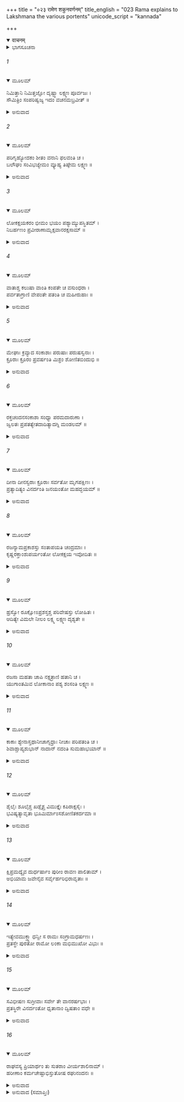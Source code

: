 +++
title = "०२३ रामेण शकुनवर्णनम्"
title_english = "023 Rama explains to Lakshmana the various portents"
unicode_script = "kannada"

+++
<details open><summary>वाचनम्</summary>

<div class="audioEmbed"  caption="श्रीराम-हरिसीताराममूर्ति-घनपाठिभ्यां वचनम्" src="https://archive.org/download/Ramayana-recitation-Sriram-harisItArAmamUrti-Ghanapaati-v2/Kanda_6/Kanda_6_YK-023-Rama_explains_to_Lakshmana_the_various_portents.mp3"></div>
</details>



<details><summary>ಭಾಗಸೂಚನಾ</summary>

ಶ್ರೀರಾಮನು ಲಕ್ಷ್ಮಣನಲ್ಲಿ ಉತ್ಪಾತಸೂಚಕ ಲಕ್ಷಣಗಳನ್ನು ವರ್ಣಿಸಿದುದು, ಲಂಕೆಯ ಮೇಲೆ ಆಕ್ರಮಣ
</details>

###### 1


<details open><summary>ಮೂಲಮ್</summary>

ನಿಮಿತ್ತಾನಿ ನಿಮಿತ್ತಜ್ಞೋ ದೃಷ್ಟ್ವಾ ಲಕ್ಷ್ಮಣ  ಪೂರ್ವಜಃ ।  
ಸೌಮಿತ್ರಿಂ ಸಂಪರಿಷ್ವಜ್ಯ ಇದಂ ವಚನಮಬ್ರವೀತ್ ॥
</details>

<details><summary>ಅನುವಾದ</summary>

ಉತ್ಪಾತ ಸೂಚಕವಾದ ಲಕ್ಷಣಗಳನ್ನು ತಿಳಿದಿದ್ದ ಲಕ್ಷ್ಮಣಾಗ್ರಜ ಶ್ರೀರಾಮನು ತಮ್ಮನಾದ ಲಕ್ಷ್ಮಣನನ್ನು ಆಲಿಂಗಿಸಿ ಕೊಂಡು ಹೀಗೆ ಹೇಳಿದನು.॥1॥
</details>

###### 2


<details open><summary>ಮೂಲಮ್</summary>

ಪರಿಗೃಹ್ಯೋದಕಂ ಶೀತಂ ವನಾನಿ ಫಲವಂತಿ ಚ ।  
ಬಲೌಘಂ  ಸಂವಿಭಜ್ಯೇಮಂ  ವ್ಯೂಹ್ಯ ತಿಷ್ಠೇಮ ಲಕ್ಷ್ಮಣ ॥
</details>

<details><summary>ಅನುವಾದ</summary>

ಲಕ್ಷ್ಮಣ! ಶೀತಲವಾದ ನೀರು ಮತ್ತು ಕಂದ ಮೂಲ-ಫಲಗಳಿರುವ ಅರಣ್ಯವನ್ನು ವಾಸಕ್ಕಾಗಿ ಆಶ್ರಯಿಸಿ ಆ ಸೈನ್ಯ ಸಮೂಹವನ್ನು ಕೆಲವು ಭಾಗಗಳಲ್ಲಿ ವಿಂಗಡಿಸಿ ಅವನ್ನೂ ವ್ಯೆಹಕ್ರಮದಲ್ಲಿ ನಿಲ್ಲಿಸಿ ಅಗ್ರಭಾಗದಲ್ಲಿ ನಾವು ನಿಲ್ಲೋಣ.॥2॥
</details>

###### 3


<details open><summary>ಮೂಲಮ್</summary>

ಲೋಕಕ್ಷಯಕರಂ ಭೀಮಂ ಭಯಂ ಪಶ್ಯಾಮ್ಯುಪಸ್ಥಿತಮ್ ।  
ನಿಬರ್ಹಣಂ ಪ್ರವೀರಾಣಾಮೃಕ್ಷವಾನರಕ್ಷಸಾಮ್ ॥
</details>

<details><summary>ಅನುವಾದ</summary>

ಸಮಸ್ತಲೋಕಗಳನ್ನು ವಿನಾಶಗೊಳಿಸುವ ಭೀಷಣವಾದ ಭಯವು ಸನ್ನಿಹಿತ ವಾಗಿರುವಂತೆ ನಾನು ನೋಡುತ್ತಿದ್ದೇನೆ. ಇದು ಋಕ್ಷ್ಮ-ವಾನರ-ರಾಕ್ಷಸ ವೀರರ ವಿನಾಶದ ಸೂಚಕವಾಗಿದೆ.॥3॥
</details>

###### 4


<details open><summary>ಮೂಲಮ್</summary>

ವಾತಾಶ್ಚ ಕಲುಷಾ ವಾಂತಿ ಕಂಪತೇ ಚ ವಸುಂಧರಾ ।  
ಪರ್ವತಾಗ್ರಾಣಿ ವೇಪಂತೇ ಪತಂತಿ ಚ ಮಹೀರುಹಾಃ ॥
</details>

<details><summary>ಅನುವಾದ</summary>

ಧೂಳಿನಿಂದ ಕೂಡಿದ ಚಂಡಮಾರುತ ಬೀಸುತ್ತಿದೆ. ನೆಲ ನಡುಗುತ್ತಿದೆ. ಪರ್ವತ ಶಿಖರಗಳು ಅಲ್ಲಾಡುತ್ತಾ ಮರಗಳು ಉರುಳಿ ಬೀಳುತ್ತಿವೆ.॥4॥
</details>

###### 5


<details open><summary>ಮೂಲಮ್</summary>

ಮೇಘಾಃ ಕ್ರವ್ಯಾದ ಸಂಕಾಶಾಃ ಪರುಷಾಃ ಪರುಷಸ್ವನಾಃ ।  
ಕ್ರೂರಾಃ ಕ್ರೂರಂ ಪ್ರವರ್ಷಂತಿ ಮಿಶ್ರಂ ಶೋಣಿತಬಿಂದುಭಿ ॥
</details>

<details><summary>ಅನುವಾದ</summary>

ಮಾಂಸಭಕ್ಷಿ ರಾಕ್ಷಸರಂತಹ ದಟ್ಟವಾದ ಮೋಡಗಳು ಆವರಿಸಿವೆ. ನೋಡಲು ಕ್ರೂರ ವಾಗಿರುವ ಅವು ಕಠೋರವಾಗಿ ಗರ್ಜಿಸುತ್ತಾ, ಕ್ರೂರವಾದ ರಕ್ತದಿಂದ ಕೂಡಿದ ಮಳೆಯನ್ನು ಸುರಿಸುತ್ತಿವೆ.॥5॥
</details>

###### 6


<details open><summary>ಮೂಲಮ್</summary>

ರಕ್ತಚಂದನಸಂಕಾಶಾ  ಸಂಧ್ಯಾ ಪರಮದಾರುಣಾ ।  
ಜ್ವಲತಃ ಪ್ರಪತತ್ಯೇತದಾದಿತ್ಯಾದಗ್ನಿ ಮಂಡಲಮ್ ॥
</details>

<details><summary>ಅನುವಾದ</summary>

ಈ ಸಂಧ್ಯೆಯು ಕೆಂಪು ಚಂದನದಂತೆ ಕಾಂತಿಯುಕ್ತವಾಗಿ ಬಹಳ ಭಯಂಕರವಾಗಿ ಕಾಣುತ್ತಿದೆ. ಉರಿಯುತ್ತಿರುವ ಸೂರ್ಯ ನಿಂದ ಬೆಂಕಿಯ ಜ್ವಾಲೆಗಳು ಕಳಚಿಬೀಳುತ್ತಿವೆ.॥6॥
</details>

###### 7


<details open><summary>ಮೂಲಮ್</summary>

ದೀನಾ ದೀನಸ್ವರಾಃ ಕ್ರೂರಾಃ ಸರ್ವತೋ ಮೃಗಪಕ್ಷಿಣಃ ।  
ಪ್ರತ್ಯಾದಿತ್ಯಂ ವಿನರ್ದಂತಿ ಜನಯಂತೋ ಮಹದ್ಭಯಮ್ ॥
</details>

<details><summary>ಅನುವಾದ</summary>

ಕ್ರೂರ ಪಶು-ಪಕ್ಷಿಗಳು ದೀನರಾಗಿ ಸೂರ್ಯನ ಕಡೆಗೆ ನೋಡುತ್ತಾ ದೀನ ಸ್ವರದಲ್ಲಿ ಕೂಗುತ್ತಾ ಮಹಾಭಯವನ್ನು ಉಂಟುಮಾಡುತ್ತಿವೆ.॥7॥
</details>

###### 8


<details open><summary>ಮೂಲಮ್</summary>

ರಜನ್ಯಾಮಪ್ರಕಾಶಸ್ತು ಸಂತಾಪಯತಿ ಚಂದ್ರಮಾಃ ।  
ಕೃಷ್ಣರಕ್ತಾಂಶುಪರ್ಯಂತೋ ಲೋಕಕ್ಷಯ ಇವೋದಿತಃ ॥
</details>

<details><summary>ಅನುವಾದ</summary>

ರಾತ್ರೆಯಲ್ಲಿಯೂ ಚಂದ್ರನು ಪೂರ್ಣವಾಗಿ ಪ್ರಕಾಶಿಸುವುದಿಲ್ಲ ಹಾಗೂ ತನ್ನ ಸ್ವಭಾವಕ್ಕೆ ವಿಪರೀತವಾಗಿ ಉರಿಯುತ್ತಾ ಇದೆ. ಇವನು ಕಪ್ಪು ಮತ್ತು ಕೆಂಪಾದ ಕಿರಣಗಳಿಂದ ಕೂಡಿಯೇ ಉದಯಿಸಿದ್ದಾನೆ. ಜಗತ್ತಿನ ಪ್ರಳಯದ ಕಾಲವೇ ಸನ್ನಿಹಿತವಾದಂತೆ ಇದೆ.॥8॥
</details>

###### 9


<details open><summary>ಮೂಲಮ್</summary>

ಹ್ರಸ್ವೋ ರೂಕ್ಷೋಽಪ್ರಶಸ್ತಶ್ಚ ಪರಿವೇಷಸ್ತು ಲೋಹಿತಃ ।  
ಆದಿತ್ಯೇ ವಿಮಲೇ ನೀಲಂ ಲಕ್ಷ್ಮ ಲಕ್ಷ್ಮಣ ದೃಶ್ಯತೇ ॥
</details>

<details><summary>ಅನುವಾದ</summary>

ಲಕ್ಷ್ಮಣ! ನಿರ್ಮಲ ಸೂರ್ಯಮಂಡಲದಲ್ಲಿ ನೀಲಿಚಿಹ್ನೆ ಕಂಡುಬರುತ್ತಿದೆ. ಸೂರ್ಯನ ಸುತ್ತಲೂ ಸಣ್ಣದಾದ, ರುಕ್ಷ ಅಶುಭ ಕೆಂಪಾದ ವರ್ತುಲ ಉಂಟಾಗಿದೆ.॥9॥
</details>

###### 10


<details open><summary>ಮೂಲಮ್</summary>

ರಜಸಾ ಮಹತಾ ಚಾಪಿ ನಕ್ಷತ್ರಾಣಿ ಹತಾನಿ ಚ ।  
ಯುಗಾಂತಮಿವ ಲೋಕಾನಾಂ ಪಶ್ಯ ಶಂಸಂತಿ ಲಕ್ಷ್ಮಣ ॥
</details>

<details><summary>ಅನುವಾದ</summary>

ಸುಮಿತ್ರಾ ನಂದನ! ನೋಡು, ಈ ನಕ್ಷತ್ರಗಳು ಭಾರೀ ಧೂಳಿನಿಂದಾಗಿ ಮುಚ್ಚಿಹೋಗಿ ಪ್ರಭೆಯನ್ನು ಕಳೆದುಕೊಂಡಿವೆ; ಅದರಿಂದ ಜಗತ್ತಿನ ಭಾವೀ ಸಂಹಾರದ ಸೂಚನೆ ಕೊಡುತ್ತಿವೆ.॥10॥
</details>

###### 11


<details open><summary>ಮೂಲಮ್</summary>

ಕಾಕಾಃ ಶ್ಯೇನಾಸ್ತಥಾನೀಚಾಗೃಧ್ರಾಃ ನೀಚಾಃ ಪರಿಪತಂತಿ ಚ ।  
ಶಿವಾಶ್ಚಾಪ್ಯಶುಭಾನ್ ನಾದಾನ್ ನದಂತಿ ಸುಮಹಾಭಯಾನ್ ॥
</details>

<details><summary>ಅನುವಾದ</summary>

ಕಾಗೆಗಳು, ಗಿಡುಗಗಳು, ಅಧಮ ಗೃಧ್ರಗಳು ಎಲ್ಲೆಡೆ ಹಾರಾಡುತ್ತಿವೆ. ಹೆಣ್ಣು ನರಿಗಳು ಅಶುಭಸೂಚಕ ಕೆಟ್ಟದಾಗಿ ಕೂಗುತ್ತಿವೆ.॥11॥
</details>

###### 12


<details open><summary>ಮೂಲಮ್</summary>

ಶೈಲೈಃ ಶೂಲೈಶ್ಚ ಖಡ್ಗೈಶ್ಚ ವಿಮುಕ್ತೈಃ ಕಪಿರಾಕ್ಷಸೈಃ ।  
ಭವಿಷ್ಯತ್ಯಾವೃತಾ  ಭೂಮಿರ್ಮಾಂಸಶೋಣಿತಕರ್ದಮಾ ॥
</details>

<details><summary>ಅನುವಾದ</summary>

ವಾನರರು ಮತ್ತು ರಾಕ್ಷಸರು ಎಸೆದಿರುವ ಬಂಡೆಗಳಿಂದ, ಶೂಲಗಳಿಂದ, ಖಡ್ಗಗಳಿಂದ ಇಡೀ ಭೂಮಿ ತುಂಬಿ ಹೋದೀತು ಹಾಗೂ ಇಲ್ಲಿ ರಕ್ತ- ಮಾಂಸದ ಕೆಸರು ತುಂಬಿಹೋದೀತು ಎಂದು ತೋರುತ್ತದೆ.॥12॥
</details>

###### 13


<details open><summary>ಮೂಲಮ್</summary>

ಕ್ಷಿಪ್ರಮದ್ಯೈವ ದುರ್ಧರ್ಷಾಂ ಪುರೀಂ ರಾವಣ ಪಾಲಿತಾಮ್ ।  
ಅಭಿಯಾಮ ಜವೇನೈವ ಸರ್ವೈರ್ಹರಿಭಿರಾವೃತಾಃ ॥
</details>

<details><summary>ಅನುವಾದ</summary>

ನಾವು ಇಂದೇ ಆದಷ್ಟು ಬೇಗ ಈ ರಾವಣನಿಂದ ರಕ್ಷಿತ ಲಂಕೆಯನ್ನು ವಾನರರೊಂದಿಗೆ ಆಕ್ರಮಣ ಮಾಡಬೇಕು.॥13॥
</details>

###### 14


<details open><summary>ಮೂಲಮ್</summary>

ಇತ್ಯೇವಮುಕ್ತ್ವಾ ಧನ್ವೀ ಸ ರಾಮಃ ಸಂಗ್ರಾಮಧರ್ಷಣಃ ।  
ಪ್ರತಸ್ಥೇ ಪುರತೋ ರಾಮೋ ಲಂಕಾ ಮಭಿಮುಖೋ ವಿಭುಃ ॥
</details>

<details><summary>ಅನುವಾದ</summary>

ಹೀಗೆ ಹೇಳಿ ಸಂಗ್ರಾಮ ವಿಜಯೀ ಭಗವಾನ್ ಶ್ರೀರಾಮನು ಕೈಯಲ್ಲಿ ಧನುಸ್ಸನ್ನೆತ್ತಿಕೊಂಡು ಎಲ್ಲರಿಗಿಂತ ಮುಂದೆ ಲಂಕೆಯ ಕಡೆಗೆ ಹೊರಟನು.॥14॥
</details>

###### 15


<details open><summary>ಮೂಲಮ್</summary>

ಸವಿಭೀಷಣ ಸುಗ್ರೀವಾಃ ಸರ್ವೇ ತೇ ವಾನರರ್ಷಭಾಃ ।  
ಪ್ರತಸ್ಥಿರೇ ವಿನರ್ದಂತೋ ಧೃತಾನಾಂ ದ್ವಿಷತಾಂ ವಧೇ ॥
</details>

<details><summary>ಅನುವಾದ</summary>

ಮತ್ತೆ ವಿಭೀಷಣ ಮತ್ತು ಸುಗ್ರೀವನೊಂದಿಗೆ ಯುದ್ಧದ ನಿಶ್ಚಯವುಳ್ಳ ಆ ಎಲ್ಲ ಶ್ರೇಷ್ಠ ವಾನರರು ಗರ್ಜಿಸುತ್ತಾ ಶತ್ರುಗಳನ್ನು ವಧಿಸಲಿಕ್ಕಾಗಿ ಮುಂದುವರಿದರು.॥15॥
</details>

###### 16


<details open><summary>ಮೂಲಮ್</summary>

ರಾಘವಸ್ಯ ಪ್ರಿಯಾರ್ಥಂ ತು ಸುತರಾಂ ವೀರ್ಯಶಾಲಿನಾಮ್ ।  
ಹರೀಣಾಂ ಕರ್ಮಚೇಷ್ಟಾಭಿಸ್ತುತೋಷ  ರಘುನಂದನಃ ॥
</details>

<details><summary>ಅನುವಾದ</summary>

ಅವರೆಲ್ಲರೂ ರಘುನಾಥನ ಪ್ರಿಯವನ್ನು ಮಾಡಲು ಬಯಸುತ್ತಿದ್ದರು. ಆ ಬಲಶಾಲೀ ವಾನರರ ಕರ್ಮ ಮತ್ತು ಚೇಷ್ಟೆಗಳಿಂದ ರಘುನಂದನ ಶ್ರೀರಾಮನಿಗೆ ಬಹಳ ಸಂತೋಷವಾಯಿತು.॥16॥
</details>

<details><summary>ಅನುವಾದ (ಸಮಾಪ್ತಿಃ)</summary>

ಶ್ರೀವಾಲ್ಮೀಕಿ ವಿರಚಿತ ಆರ್ಷರಾಮಾಯಣ ಆದಿಕಾವ್ಯದ ಯುದ್ಧಕಾಂಡದಲ್ಲಿ ಇಪ್ಪತ್ತಮೂರನೆಯ ಸರ್ಗ ಪೂರ್ಣವಾಯಿತು.॥23॥
</details>
